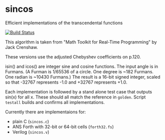# sincos

Efficient implementations of the transcendental functions

[![Build Status](https://travis-ci.org/jamesbowman/sincos.svg?branch=master)](https://travis-ci.org/jamesbowman/sincos)

This algorithm is taken from
"Math Toolkit for Real-Time Programming" by Jack Crenshaw.

These versions use the adjusted Chebyshev coefficients
on p.120.

isin() and icos() are integer sine and cosine functions. The input
angle is in Furmans. (A Furman is 1/65536 of a circle. One degree
is ~182 Furmans. One radian is ~10430 Furmans.)
The result is a 16-bit signed integer, scaled so that -32767 represents
-1.0 and +32767 represents +1.0.

Each implementation is followed by a stand alone test case that outputs
sin(x) for all x. These should all match the reference in `golden`.
Script `testall` builds and confirms all implementations.

Currently there are implementaions for:

 * plain C (`sincos.c`)
 * ANS Forth with 32-bit or 64-bit cells (`forth32.fs`)
 * Verilog (`sincos.v`)

